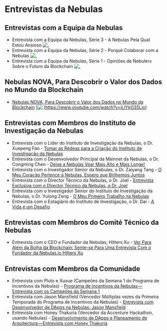 # Entrevistas da Nebulas
## Entrevistas com a Equipa da Nebulas
- Entrevista com a Equipa da Nebulas, Série 3 - A Nebulas Pela Qual Estou Ansioso
[![.](https://cdn-images-1.medium.com/max/640/1*MUcRYdZWaNOjroaykw5VYA.jpeg)](https://www.youtube.com/watch?time_continue=4&v=OzyP-gaveCA)
- Entrevista com a Equipa da Nebulas, Série 2 - Porquê Colaborar com a Nebulas
[![.](https://cdn-images-1.medium.com/max/1200/1*exJ9m-BQqd28sTDhJYRkxQ.png)](https://youtu.be/xYRFGSDVFyA)
- Entrevista com a Equipa da Nebulas, Série 1 - Opiniões de Nebulers Sobre o Futuro da Blockchain
[![.](https://blog.nebulas.io/wp-content/uploads/2018/12/hitters-%E6%80%9D%E8%80%83-960x540.jpg)](https://youtu.be/PNycEpiOBkE)

## Nebulas NOVA, Para Descobrir o Valor dos Dados no Mundo da Blockchain
- [Nebulas NOVA, Para Descobrir o Valor dos Dados no Mundo da Blockchain](https://medium.com/nebulasio/nebulas-nova-to-discover-data-value-in-the-blockchain-world-83bbb5cde05c)
[![.](https://cdn-images-1.medium.com/max/800/1*T8j5ROOUJCb5Kv1FA7LJKA.jpeg)(https://www.youtube.com/watch?v=jLIYkG35Ljo)

## Entrevistas com Membros do Instituto de Investigação da Nebulas
- Entrevista com o Líder do Instituto de Investigação da Nebulas, o Dr. Xuepeng Fan - [Tomar as Rédeas para a Criação do Instituto de Investigação da Nebulas](https://medium.com/nebulasio/take-the-lead-to-set-up-nebulas-research-institute-658073d64ee3)
- Entrevista com o Desenvolvedor Princípal da Mainnet da Nebulas, o Dr. Congming Chen - [Deixe a Nebulas Voar Mais Alto e Mais Longe!](https://medium.com/nebulasio/nebulas-researcher-dr-congming-chen-let-nebulas-fly-higher-and-farther-ea67c31954)
- Entrevista com o Investigador Sénior da Nebulas, o Dr. Zaiyang Tang - [O Meu Coração Pertence à Nebulas, Espero que Brilhemos Juntos](https://medium.com/nebulasio/my-heart-belongs-to-nebulas-i-hope-we-shine-together-bf4b2d2b5068)
- Entrevista com o Director Técnico da Nebulas, o Dr. Joel - [Entrevista Exclusiva com o Director Técnico da Nebulas, o Dr. Joel](https://medium.com/nebulasio/exclusive-interview-to-nebulas-technical-director-dr-joel-6ce0a21bd1a)
- Entrevista com o Investigador Sénior do Instituto de Investigação da Nebulas, o Dr. Yulong Zeng - [O Meu Primeiro Trabalho na Nebulas](https://medium.com/nebulasio/my-first-offer-at-nebulas-6103a260af72)
- Entrevista com o Estagiário do Instituto de Investigação, o Dr. Dai - [A Vida é um Desafio](https://medium.com/nebulasio/nebulas-an-excellent-platform-to-explore-the-blockchain-world-93ad1c7cccda)

## Entrevistas com Membros do Comité Técnico da Nebulas
- Entrevista com o CEO e Fundador da Nebulas, Hitters Xu - [Ver Para Além da Bolha da Blockchain: Sente-se Para Uma Entrevista Com o Fundador da Nebulas.io Hitters Xu](https://medium.com/nebulasio/seeing-through-the-blockchain-bubble-sitting-down-for-an-interview-with-nebulas-io-8e99ccb3b69f)

## Entrevistas com Membros da Comunidade
- Entrevista com Pluto e Xuxue (Campeões da Semana 1 do Programa de Incentivos da Nebulas) - [Programa de Incentivos da Nebulas — Entrevista com os Campeões da Semana 1](https://medium.com/nebulasio/nebulas-incentive-program-interview-with-the-champion-of-week-1-87497e1c33e0)
- Entrevista com Jason Mansfield (Vencedor Múltiplas vezes da Primeira Temporada do Programa de Incentivos da Nebulas) - [Entrevista com Desenvolvedor de DApps na Nebulas: Jason Mansfield](https://www.youtube.com/watch?v=hymsp-TsIcA)
- Entrevista com Honey Thakuria (Vencedor da Accenture Hackathon, usando Nebulas) - [Desenvolvimento de DApps e Planeamento de Arquitectura — Entrevista com Honey Thakuria](https://medium.com/nebulasio/dapp-development-and-architecture-design-interview-with-honey-thakuria-abf0fab0c19f)
